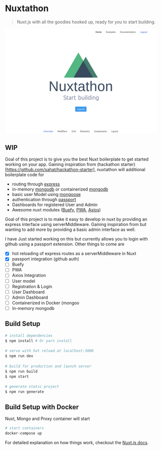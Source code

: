 # Nuxtathon

> Nuxt.js with all the goodies hooked up, ready for you to start building.

![screenshot](/static/landing-screenshot.png)


## WIP
Goal of this project is to give you the best Nuxt boilerplate to get started working on your app. Gaining inspiration from (hackathon starter)[https://github.com/sahat/hackathon-starter], nuxtathon will additional boilerplate code for

 - routing through [express]()
 - in-memory [mongodb]() or containerized [mongodb]()
 - basic user Model using [mongoose]()
 - authentication through [passport]()
 - Dashboards for registered User and Admin
 - Awesome nuxt modules ([Buefy](), [PWA](), [Axios]())

Goal of this project is to make it easy to develop in nuxt by providing an express interface using serverMiddleware. Gaining inspiration from but wanting to add more by providing a basic admin interface as well.

I have Just started working on this but currently allows you to login with github using a passport extension. Other things to come are 

- [x] hot reloading of express routes as a serverMiddleware in Nuxt
- [x] passport integration (github auth)
- [ ] Buefy
- [ ] PWA
- [ ] Axios Integration
- [ ] User model
- [ ] Registration & Login
- [ ] User Dashboard
- [ ] Admin Dashboard
- [ ] Containerized in Docker (mongoo
- [ ] In-memory mongodb

## Build Setup

``` bash
# install dependencies
$ npm install # Or yarn install

# serve with hot reload at localhost:3000
$ npm run dev

# build for production and launch server
$ npm run build
$ npm start

# generate static project
$ npm run generate
```

## Build Setup with Docker
Nuxt, Mongo and Proxy container will start

``` bash
# start containers
docker-compose up
```

For detailed explanation on how things work, checkout the [Nuxt.js docs](https://github.com/nuxt/nuxt.js).
